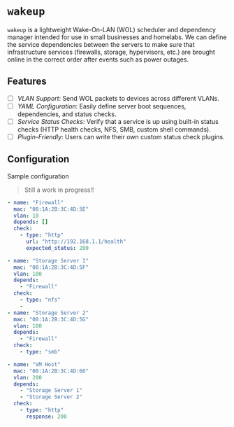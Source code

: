 # `wakeup`

`wakeup` is a lightweight Wake-On-LAN (WOL) scheduler and dependency manager intended for use in small businesses and homelabs.
We can define the service dependencies between the servers to make sure that infrastructure services (firewalls, storage, hypervisors, etc.) are brought online in the correct order after events such as power outages.

## Features

- [ ] *VLAN Support*: Send WOL packets to devices across different VLANs.
- [ ] *YAML Configuration*: Easily define server boot sequences, dependencies, and status checks.
- [ ] *Service Status Checks*: Verify that a service is up using built-in status checks (HTTP health checks, NFS, SMB, custom shell commands).
- [ ] *Plugin-Friendly*: Users can write their own custom status check plugins.

## Configuration

Sample configuration

> Still a work in progress!!

```yaml
- name: "Firewall"
  mac: "00:1A:2B:3C:4D:5E"
  vlan: 10
  depends: []
  check:
    - type: "http"
      url: "http://192.168.1.1/health"
      expected_status: 200

- name: "Storage Server 1"
  mac: "00:1A:2B:3C:4D:5F"
  vlan: 100
  depends:
    - "Firewall"
  check:
    - type: "nfs"
    - 
- name: "Storage Server 2"
  mac: "00:1A:2B:3C:4D:5G"
  vlan: 100
  depends:
    - "Firewall"
  check:
    - type: "smb"

- name: "VM Host"
  mac: "00:1A:2B:3C:4D:60"
  vlan: 200
  depends:
    - "Storage Server 1"
    - "Storage Server 2"
  check:
    - type: "http"
      response: 200
```
